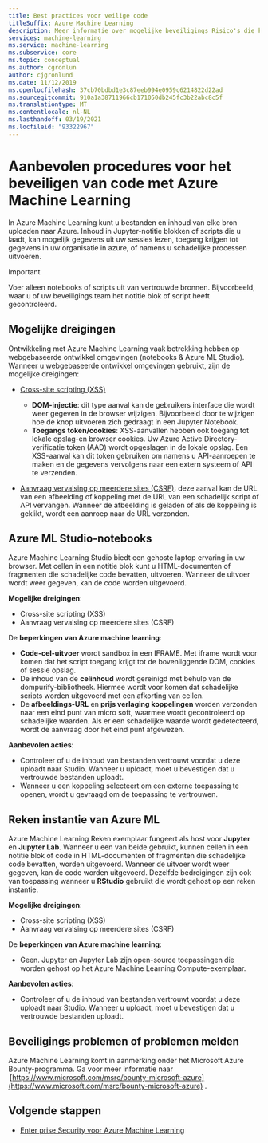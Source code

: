 ```yaml
---
title: Best practices voor veilige code
titleSuffix: Azure Machine Learning
description: Meer informatie over mogelijke beveiligings Risico's die kunnen optreden bij het ontwikkelen van Azure Machine Learning, oplossingen en aanbevolen procedures.
services: machine-learning
ms.service: machine-learning
ms.subservice: core
ms.topic: conceptual
ms.author: cgronlun
author: cjgronlund
ms.date: 11/12/2019
ms.openlocfilehash: 37cb70bdbd1e3c87eeb994e0959c6214822d22ad
ms.sourcegitcommit: 910a1a38711966cb171050db245fc3b22abc8c5f
ms.translationtype: MT
ms.contentlocale: nl-NL
ms.lasthandoff: 03/19/2021
ms.locfileid: "93322967"
---
```

# <a name="secure-code-best-practices-with-azure-machine-learning"></a>Aanbevolen procedures voor het beveiligen van code met Azure Machine Learning

In Azure Machine Learning kunt u bestanden en inhoud van elke bron uploaden naar Azure. Inhoud in Jupyter-notitie blokken of scripts die u laadt, kan mogelijk gegevens uit uw sessies lezen, toegang krijgen tot gegevens in uw organisatie in azure, of namens u schadelijke processen uitvoeren.

> [!IMPORTANT]
> Voer alleen notebooks of scripts uit van vertrouwde bronnen. Bijvoorbeeld, waar u of uw beveiligings team het notitie blok of script heeft gecontroleerd.

## <a name="potential-threats"></a>Mogelijke dreigingen

Ontwikkeling met Azure Machine Learning vaak betrekking hebben op webgebaseerde ontwikkel omgevingen (notebooks & Azure ML Studio). Wanneer u webgebaseerde ontwikkel omgevingen gebruikt, zijn de mogelijke dreigingen:

* [Cross-site scripting (XSS)](https://owasp.org/www-community/attacks/xss/)

    * __DOM-injectie__: dit type aanval kan de gebruikers interface die wordt weer gegeven in de browser wijzigen. Bijvoorbeeld door te wijzigen hoe de knop uitvoeren zich gedraagt in een Jupyter Notebook.
    * __Toegangs token/cookies__: XSS-aanvallen hebben ook toegang tot lokale opslag-en browser cookies. Uw Azure Active Directory-verificatie token (AAD) wordt opgeslagen in de lokale opslag. Een XSS-aanval kan dit token gebruiken om namens u API-aanroepen te maken en de gegevens vervolgens naar een extern systeem of API te verzenden.

* [Aanvraag vervalsing op meerdere sites (CSRF)](https://owasp.org/www-community/attacks/csrf): deze aanval kan de URL van een afbeelding of koppeling met de URL van een schadelijk script of API vervangen. Wanneer de afbeelding is geladen of als de koppeling is geklikt, wordt een aanroep naar de URL verzonden.

## <a name="azure-ml-studio-notebooks"></a>Azure ML Studio-notebooks

Azure Machine Learning Studio biedt een gehoste laptop ervaring in uw browser. Met cellen in een notitie blok kunt u HTML-documenten of fragmenten die schadelijke code bevatten, uitvoeren.  Wanneer de uitvoer wordt weer gegeven, kan de code worden uitgevoerd.

__Mogelijke dreigingen__:
* Cross-site scripting (XSS)
* Aanvraag vervalsing op meerdere sites (CSRF)

De __beperkingen van Azure machine learning__:
* __Code-cel-uitvoer__ wordt sandbox in een IFRAME. Met iframe wordt voor komen dat het script toegang krijgt tot de bovenliggende DOM, cookies of sessie opslag.
* De inhoud van de __celinhoud__ wordt gereinigd met behulp van de dompurify-bibliotheek. Hiermee wordt voor komen dat schadelijke scripts worden uitgevoerd met een afkorting van cellen.
* De __afbeeldings-URL__ en __prijs verlaging koppelingen__ worden verzonden naar een eind punt van micro soft, waarmee wordt gecontroleerd op schadelijke waarden. Als er een schadelijke waarde wordt gedetecteerd, wordt de aanvraag door het eind punt afgewezen.

__Aanbevolen acties__:
* Controleer of u de inhoud van bestanden vertrouwt voordat u deze uploadt naar Studio. Wanneer u uploadt, moet u bevestigen dat u vertrouwde bestanden uploadt.
* Wanneer u een koppeling selecteert om een externe toepassing te openen, wordt u gevraagd om de toepassing te vertrouwen.

## <a name="azure-ml-compute-instance"></a>Reken instantie van Azure ML

Azure Machine Learning Reken exemplaar fungeert als host voor __Jupyter__ en __Jupyter Lab__. Wanneer u een van beide gebruikt, kunnen cellen in een notitie blok of code in HTML-documenten of fragmenten die schadelijke code bevatten, worden uitgevoerd. Wanneer de uitvoer wordt weer gegeven, kan de code worden uitgevoerd. Dezelfde bedreigingen zijn ook van toepassing wanneer u __RStudio__ gebruikt die wordt gehost op een reken instantie.

__Mogelijke dreigingen__:
* Cross-site scripting (XSS)
* Aanvraag vervalsing op meerdere sites (CSRF)

De __beperkingen van Azure machine learning__:
* Geen. Jupyter en Jupyter Lab zijn open-source toepassingen die worden gehost op het Azure Machine Learning Compute-exemplaar.

__Aanbevolen acties__:
* Controleer of u de inhoud van bestanden vertrouwt voordat u deze uploadt naar Studio. Wanneer u uploadt, moet u bevestigen dat u vertrouwde bestanden uploadt.

## <a name="report-security-issues-or-concerns"></a>Beveiligings problemen of problemen melden 

Azure Machine Learning komt in aanmerking onder het Microsoft Azure Bounty-programma. Ga voor meer informatie naar  [https://www.microsoft.com/msrc/bounty-microsoft-azure](https://www.microsoft.com/msrc/bounty-microsoft-azure) .

## <a name="next-steps"></a>Volgende stappen

* [Enter prise Security voor Azure Machine Learning](concept-enterprise-security.md)